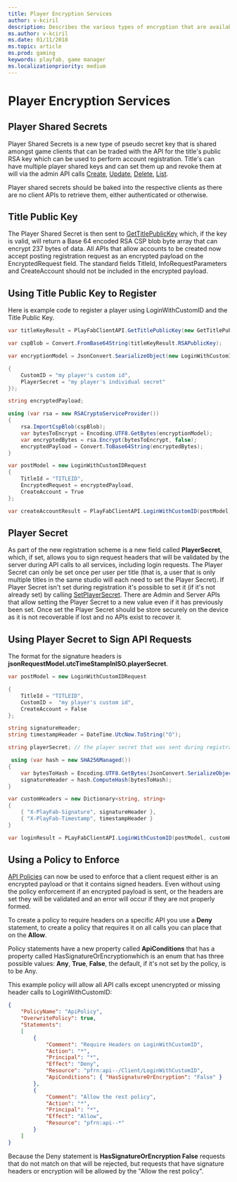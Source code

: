 ```yaml
---
title: Player Encryption Services
author: v-kciril
description: Describes the various types of encryption that are available.
ms.author: v-kciril
ms.date: 01/11/2018
ms.topic: article
ms.prod: gaming
keywords: playfab, game manager
ms.localizationpriority: medium
---
```


# Player Encryption Services

## Player Shared Secrets

Player Shared Secrets is a new type of pseudo secret key that is shared amongst game clients that can be traded with the API for the title's public RSA key which can be used to perform account registration. Title's can have multiple player shared keys and can set them up and revoke them at will via the admin API calls [Create](xref:titleid.playfabapi.com.admin.authentication.createplayersharedsecret), [Update](xref:titleid.playfabapi.com.admin.authentication.updateplayersharedsecret), [Delete](xref:titleid.playfabapi.com.admin.authentication.deleteplayersharedsecret), [List](xref:titleid.playfabapi.com.admin.authentication.getplayersharedsecrets).

Player shared secrets should be baked into the respective clients as there are no client APIs to retrieve them, either authenticated or otherwise.

## Title Public Key

The Player Shared Secret is then sent to [GetTitlePublicKey](xref:titleid.playfabapi.com.client.authentication.gettitlepublickey) which, if the key is valid, will return a Base 64 encoded RSA CSP blob byte array that can encrypt 237 bytes of data. All APIs that allow accounts to be created now accept posting registration request as an encrypted payload on the EncryptedRequest field. The standard fields TitleId, InfoRequestParameters and CreateAccount should not be included in the encrypted payload.

## Using Title Public Key to Register

Here is example code to register a player using LoginWithCustomID and the Title Public Key.

```csharp
var titleKeyResult = PlayFabClientAPI.GetTitlePublicKey(new GetTitlePublicKeyRequest{ TitleId = "TITLE", TitleSharedSecret = "player shared secret" });

var cspBlob = Convert.FromBase64String(titleKeyResult.RSAPublicKey);

var encryptionModel = JsonConvert.SearializeObject(new LoginWithCustomIDRequest

{
    CustomID = "my player's custom id",
    PlayerSecret = "my player's individual secret"
});

string encryptedPayload;

using (var rsa = new RSACryptoServiceProvider())
{
    rsa.ImportCspBlob(cspBlob);
    var bytesToEncrypt = Encoding.UTF8.GetBytes(encryptionModel);
    var encryptedBytes = rsa.Encrypt(bytesToEncrypt, false);
    encryptedPayload = Convert.ToBase64String(encryptedBytes);
}

var postModel = new LoginWithCustomIDRequest
{
    TitleId = "TITLEID",
    EncryptedRequest = encryptedPayload,
    CreateAccount = True
};

var createAccountResult = PlayFabClientAPI.LoginWithCustomID(postModel);
```

## Player Secret

As part of the new registration scheme is a new field called **PlayerSecret**, which, if set, allows you to sign request headers that will be validated by the server during API calls to all services, including login requests. The Player Secret can only be set once per user per title (that is, a user that is only multiple titles in the same studio will each need to set the Player Secret). If Player Secret isn't set during registration it's possible to set it (if it's not already set) by calling [SetPlayerSecret](xref:titleid.playfabapi.com.client.authentication.setplayersecret). There are Admin and Server APIs that allow setting the Player Secret to a new value even if it has previously been set. Once set the Player Secret should be store securely on the device as it is not recoverable if lost and no APIs exist to recover it.

## Using Player Secret to Sign API Requests

The format for the signature headers is **jsonRequestModel.utcTimeStampInISO.playerSecret**.

```csharp
var postModel = new LoginWithCustomIDRequest

{
    TitleId = "TITLEID",
    CustomID =  "my player's custom id",
    CreateAccount = False
};

string signatureHeader;
string timestampHeader = DateTime.UtcNow.ToString("O");

string playerSecret; // the player secret that was sent during registration.

 using (var hash = new SHA256Managed())
{
    var bytesToHash = Encoding.UTF8.GetBytes(JsonConvert.SerializeObject(postModel)+"." + timestampHeader + "." + playerSecret);
    signatureHeader = hash.ComputeHash(bytesToHash);
}

var customHeaders = new Dictionary<string, string>
{
    { "X-PlayFab-Signature", signatureHeader },
    { "X-PlayFab-Timestamp", timestampHeader }
}

var loginResult = PLayFabClientAPI.LoginWithCustomID(postModel, customHeaders);
```

## Using a Policy to Enforce

[API Policies](https://playfab.com/blog/permission-policies/) can now be used to enforce that a client request either is an encrypted payload or that it contains signed headers. Even without using the policy enforcement if an encrypted payload is sent, or the headers are set they will be validated and an error will occur if they are not properly formed.

To create a policy to require headers on a specific API you use a **Deny** statement, to create a policy that requires it on all calls you can place that on the **Allow**.

Policy statements have a new property called **ApiConditions** that has a property called HasSignatureOrEncryptionwhich is an enum that has three possible values: **Any**, **True**, **False**, the default, if it's not set by the policy, is to be Any.

This example policy will allow all API calls except unencrypted or missing header calls to LoginWithCustomID:

```json
{
	"PolicyName": "ApiPolicy",
	"OverwritePolicy": true,
	"Statements":
	[
		{
			"Comment": "Require Headers on LoginWithCustomID",
			"Action": "*",
			"Principal": "*",
			"Effect": "Deny",
			"Resource": "pfrn:api--/Client/LoginWithCustomID",
			"ApiConditions": { "HasSignatureOrEncryption": "False" }
		},
		{
			"Comment": "Allow the rest policy",
			"Action": "*",
			"Principal": "*",
			"Effect": "Allow",
			"Resource": "pfrn:api--*"
		}
	]
}
```

Because the Deny statement is **HasSignatureOrEncryption False** requests that do not match on that will be rejected, but requests that have signature headers or encryption will be allowed by the "Allow the rest policy".
